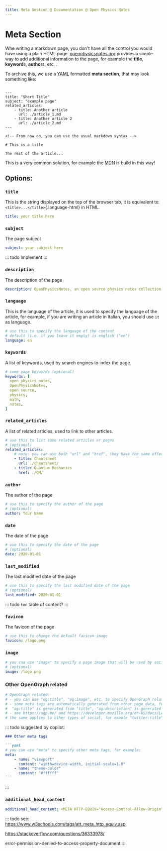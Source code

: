 ```yaml
---
title: Meta Section @ Documentation @ Open Physics Notes
---
```


# Meta Section

Whe writing a markdown page, you don't have all the control you would have using a plain HTML page. [openphysicsnotes.org](//openphysicsnotes.org) provides a simple way to add additional information to the page, for example the **title**, **keyword**s, **author**s, etc. .

To archive this, we use a [YAML](//yaml.org) formatted **meta section**, that may look something like:

<pre class="skip-1st-line"><code>
---
<code-attribute>title</code-attribute>: <code-string>"Short Title"</code-string>
<code-attribute>subject</code-attribute>: <code-string>"example page"</code-string>
<code-attribute>related_articles</code-attribute>:
    - <code-attribute>title</code-attribute>: <code-string>Another article</code-string>
      <code-attribute>url</code-attribute>: <code-string>./article_1.md</code-string>
    - <code-attribute>title</code-attribute>: <code-string>Another article 2</code-string>
      <code-attribute>url</code-attribute>: <code-string>./article_2.md</code-string>
---

<code-comment>&lt;!-- From now on, you can use the usual markdown syntax --&gt;</code-comment>

<span class="hljs-section"># This is a title</span>

The rest of the article...
</code></pre>

This is a very common solution, for example the [MDN](//developer.mozilla.org/en) is build in this way!

## Options:

### `title`
This is the string displayed on the top of the browser tab, it is equivalent to: `<title>...</title>`{.language-html} in HTML.

```yaml
title: your title here
```

### `subject`
The page subject

```yaml
subject: your subject here
```

::: todo
Implement
:::

### `description`
The description of the page

```yaml
description: OpenPhysicsNotes, an open source physics notes collection
```

### `language`
This is the language of the article, it is used to specify the language of the article, for example, if you are writing an article in Italian, you should use `it` as language.

```yaml
# use this to specify the language of the content
# default (i.e. if you leave it empty) is english ("en")
language: en
```

### `keywords`
A list of keywords, used by search engines to index the page.

```yaml
# some page keywords (optional)
keywords: [
  open physics notes,
  OpenPhysicsNotes,
  open source,
  physics,
  math,
  notes,
]
```

### `related_articles`
A list of related articles, used to link to other articles.

```yaml
# use this to list some related articles or pages
# (optional)
related_articles:
    # note: you can use both "url" and "href", they have the same effect
    - title: Cheatsheet
      url: ./cheatsheet/
    - title: Quantum Mechanics
      href: ./QM/
```

### `author`
The author of the page

```yaml
# use this to specify the author of the page
# (optional)
author: Your Name
```

### `date`
The date of the page

```yaml
# use this to specify the date of the page
# (optional)
date: 2020-01-01
```

### `last_modified`
The last modified date of the page

```yaml
# use this to specify the last modified date of the page
# (optional)
last_modified: 2020-01-01
```

::: todo
`toc` table of content?
:::

### `favicon`
The favicon of the page

```yaml
# use this to change the default favicon image
favicon: /logo.png
```

### `image`

```yaml
# you cna use "image" to specify a page image that will be used by socials and search engines
# (optional)
image: /logo.png
```

### Other OpenGraph related

```yaml
# OpenGraph related:
# - you can use "og:title", "og:image", etc. to specify OpenGraph related data, see example below "other meta tags"
# - some meta tags are automatically generated from other page data, for example,
#  "og:title" is generated from "title", "og:description" is generated from "description" and "og:image" is generated from "image"
# - see https://ogp.me/ and https://developer.mozilla.org/en-US/docs/Learn/HTML/Introduction_to_HTML/The_head_metadata_in_HTML?retiredLocale=it
# the same applies to other types of social, for exaple "twitter:title" is generated from "title" and "twitter:description" is generated from "description"
```

::: todo
suggested by copilot:
````md
### Other meta tags

```yaml
# you can use "meta" to specify other meta tags, for example:
meta:
    - name: "viewport"
      content: "width=device-width, initial-scale=1.0"
    - name: "theme-color"
      content: "#ffffff"
```
````
:::

### `additional_head_content`

```yaml
additional_head_content: <META HTTP-EQUIV="Access-Control-Allow-Origin" CONTENT="http://paolini.github.io">
```

::: todo
see:  
https://www.w3schools.com/tags/att_meta_http_equiv.asp

https://stackoverflow.com/questions/36333978/

error-permission-denied-to-access-property-document
:::